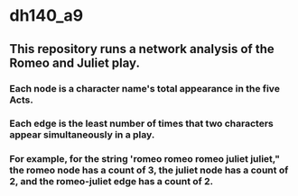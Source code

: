 # dh140_a9

## This repository runs a network analysis of the Romeo and Juliet play. 

### Each node is a character name's total appearance in the five Acts. 
### Each edge is the least number of times that two characters appear simultaneously in a play.
### For example, for the string 'romeo romeo romeo juliet juliet," the romeo node has a count of 3, the juliet node has a count of 2, and the romeo-juliet edge has a count of 2. 



